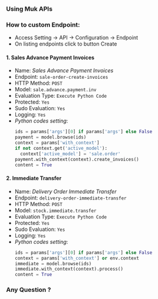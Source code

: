 ### Using Muk APIs
### How to custom Endpoint:
- Access Setting -> API -> Configuration -> Endpoint
- On listing endpoints click to button Create
#### 1. Sales Advance Payment Invoices
- Name: _Sales Advance Payment Invoices_
- Endpoint: `sale-order-create-invoices`
- HTTP Method: `POST`
- Model: `sale.advance.payment.inv`
- Evaluation Type: `Execute Python Code`
- Protected: `Yes`
- Sudo Evaluation: `Yes`
- Logging: `Yes`
- *Python codes setting*:
    ```python
    ids = params['args'][0] if params['args'] else False
    payment = model.browse(ids)
    context = params['with_context']
    if not context.get('active_model'):
      context['active_model'] = 'sale.order'
    payment.with_context(context).create_invoices()
    content = True
    ```
#### 2. Immediate Transfer
- Name: _Delivery Order Immediate Transfer_
- Endpoint: `delivery-order-immediate-transfer`
- HTTP Method: `POST`
- Model: `stock.immediate.transfer`
- Evaluation Type: `Execute Python Code`
- Protected: `Yes`
- Sudo Evaluation: `Yes`
- Logging: `Yes`
- *Python codes setting*:
    ```python
    ids = params['args'][0] if params['args'] else False
    context = params['with_context'] or env.context
    immediate = model.browse(ids)
    immediate.with_context(context).process()
    content = True
    ```

### Any Question ?
